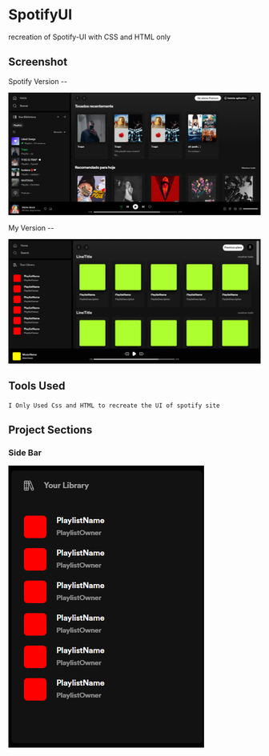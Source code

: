 # SpotifyUI

 recreation of Spotify-UI with CSS and HTML only

## Screenshot

Spotify Version --

![Spotify Screenshot](Project/Spotify-screenshot.png)

My Version --

![Project-Screenshot](Project/Screenshot.png)

## Tools Used 

    I Only Used Css and HTML to recreate the UI of spotify site

## Project Sections

### Side Bar

![Alt text](Project/sidebar.png)

